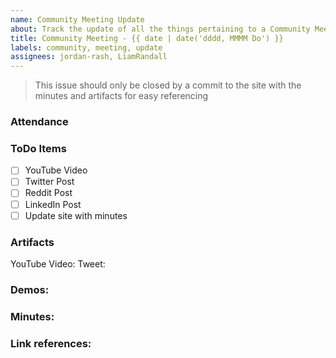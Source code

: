 ```yaml
---
name: Community Meeting Update
about: Track the update of all the things pertaining to a Community Meeting
title: Community Meeting - {{ date | date('dddd, MMMM Do') }}
labels: community, meeting, update
assignees: jordan-rash, LiamRandall
---
```


> This issue should only be closed by a commit to the site with the minutes and
> artifacts for easy referencing

### Attendance

### ToDo Items

- [ ] YouTube Video
- [ ] Twitter Post
- [ ] Reddit Post
- [ ] LinkedIn Post
- [ ] Update site with minutes

### Artifacts

YouTube Video:
Tweet:

### Demos:

### Minutes:

### Link references:
